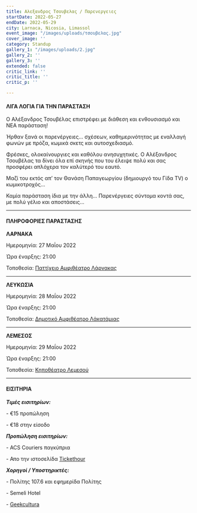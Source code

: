 ```yaml
---
title: Αλεξανδρος Τσουβελας / Παρενεργειες
startDate: 2022-05-27
endDate: 2022-05-29
city: Larnaca, Nicosia, Limassol
event_image: "/images/uploads/τσουβελας.jpg"
cover_image: ''
category: Standup
gallery_1: "/images/uploads/2.jpg"
gallery_2: ''
gallery_3: ''
extended: false
critic_link: ''
critic_title: ''
critic_p: ''

---
```

#### ΛΙΓΑ ΛΟΓΙΑ ΓΙΑ ΤΗΝ ΠΑΡΑΣΤΑΣΗ

Ο Αλέξανδρος Τσουβέλας επιστρέφει με διάθεση και ενθουσιασμό και ΝΕΑ παράσταση!

Ήρθαν ξανά οι παρενέργειες... σχέσεων, καθημερινότητας με εναλλαγή φωνών με πρόζα, κωμικά σκετς και αυτοσχεδιασμό.

Φρέσκες, ολοκαίνουργιες και καθόλου ανησυχητικές. Ο Αλέξανδρος Τσουβέλας τα δίνει όλα επί σκηνής που του έλειψε πολύ και σας προσφέρει απλόχερα τον καλύτερό του εαυτό.

Μαζί του εκτός απ’ τον Θανάση Παπαγεωργίου (δημιουργό του Γίδα TV) ο κωμικοτροχός...

Καμία παράσταση ίδια με την άλλη... Παρενέργειες σύντομα κοντά σας, με πολύ γέλιο και αποστάσεις...

***

#### ΠΛΗΡΟΦΟΡΙΕΣ ΠΑΡΑΣΤΑΣΗΣ

**ΛΑΡΝΑΚΑ**

Ημερομηνία: 27 Μαΐου 2022

Ώρα έναρξης: 21:00

Τοποθεσία: [Παττίχειο Αμφιθέατρο Λάρνακας](https://www.google.com/maps/place/Patticheio/@34.9060546,33.6234982,18z/data=!4m12!1m6!3m5!1s0x14e082c9d8871bd9:0x8ca12064acd6b747!2sPatticheio!8m2!3d34.9059358!4d33.6245711!3m4!1s0x14e082c9d8871bd9:0x8ca12064acd6b747!8m2!3d34.9059358!4d33.6245711 "Παττίχειο Λάρνακας")

***

**ΛΕΥΚΩΣΙΑ**

Ημερομηνία: 28 Μαΐου 2022

Ώρα έναρξης: 21:00

Τοποθεσία: [Δημοτικό Αμφιθέατρο Λάκατάμιας](https://www.google.com/maps/place/%CE%91%CE%BC%CF%86%CE%B9%CE%B8%CE%AD%CE%B1%CF%84%CF%81%CE%BF+%CE%9B%CE%B1%CE%BA%CE%B1%CF%84%CE%AC%CE%BC%CE%B9%CE%B1%CF%82/@35.1115345,33.2965069,17z/data=!3m1!4b1!4m5!3m4!1s0x14de1b798488aceb:0xda7e45d8eae71658!8m2!3d35.1116659!4d33.2987142 "Αμφιθέατρο Λακατάμιας")

***

**ΛΕΜΕΣΟΣ**

Ημερομηνία: 29 Μαΐου 2022

Ώρα έναρξης: 21:00

Τοποθεσία: [Κηποθέατρο Λεμεσού](https://www.google.com/maps/place/Municipal+Open+Air+Theater,+Lord+Byron+14,+Limassol,+Cyprus/@34.6838107,33.0528777,17z/data=!3m1!4b1!4m5!3m4!1s0x14e73315956d183f:0xd12f518bff0fa34a!8m2!3d34.6837781!4d33.0550723 "Κηποθέατρο Λεμεσού")

***

#### ΕΙΣΙΤΗΡΙΑ

**_Τιμές εισιτηρίων:_**

\- €15 προπώληση

\- €18 στην είσοδο

**_Προπώληση εισιτηρίων:_**

\- ACS Couriers παγκύπρια

\- Απο την ιστοσελίδα [Tickethour](https://shop.tickethour.com/ticketmaster_se_3689.html "Tickethour")

**_Χορηγοί / Υποστηρικτές:_**

\- Πολίτης 107.6 και εφημερίδα Πολίτης

\- Semeli Hotel

\- [Geekcultura](https://geekcultura.com/ "Geek cultura")
